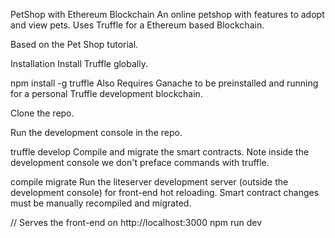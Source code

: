 PetShop with Ethereum Blockchain
An online petshop with features to adopt and view pets. Uses Truffle for a Ethereum based Blockchain.

Based on the Pet Shop tutorial.

Installation
Install Truffle globally.

npm install -g truffle
Also Requires Ganache to be preinstalled and running for a personal Truffle development blockchain.

Clone the repo.

Run the development console in the repo.

truffle develop
Compile and migrate the smart contracts. Note inside the development console we don't preface commands with truffle.

compile
migrate
Run the liteserver development server (outside the development console) for front-end hot reloading. Smart contract changes must be manually recompiled and migrated.

// Serves the front-end on http://localhost:3000
npm run dev